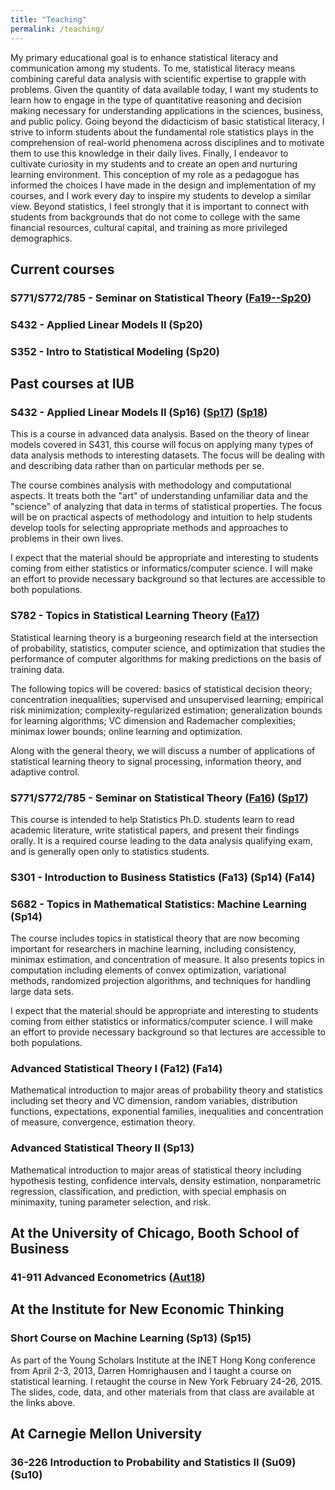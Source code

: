 ```yaml
---
title: "Teaching"
permalink: /teaching/
---
```


My primary educational goal is to enhance
statistical literacy and communication among my students. To me, statistical
literacy means combining careful data analysis with scientific
expertise to grapple with problems. Given the quantity of data available
today, I want my students to learn how to engage in the type
of quantitative reasoning and decision making necessary for
understanding
applications in the sciences, business, and public policy.
Going beyond the didacticism of basic statistical literacy, I strive
to inform students about the
fundamental role statistics plays in the comprehension of real-world
phenomena across disciplines and to motivate them to
use this knowledge in their daily lives.
Finally, I endeavor to cultivate curiosity in my students and to create an open and
nurturing learning environment.
This conception of my role as a pedagogue has informed the choices I have
made in the design and implementation of my courses, and I work every
day to inspire my students to develop a similar view. Beyond
statistics, I feel strongly that it is important to connect with students from
backgrounds that do not come to college with the same financial
resources, cultural capital, and training as more privileged
demographics.      



## Current courses

### S771/S772/785 - Seminar on Statistical Theory ([Fa19--Sp20](https://github.com/stats-771fa2019))

### S432 - Applied Linear Models II (Sp20)

### S352 - Intro to Statistical Modeling (Sp20)


## Past courses at IUB

### S432 - Applied Linear Models II (Sp16) ([Sp17](https://github.com/STATS-432Sp2017)) ([Sp18](https://stats-432sp2018.github.io/))

This is a course in advanced data analysis. Based on the theory of
linear models covered in S431, this course will focus on applying many
types of data analysis methods to interesting datasets. The focus will
be dealing with and describing data rather than on particular methods
per se.

The course combines analysis with methodology and
computational aspects. It treats both the "art" of understanding
unfamiliar data and the "science" of analyzing that data in terms of
statistical properties. The focus will be on practical aspects of methodology and intuition
to help students develop tools for selecting appropriate methods and
approaches to problems in their own lives. 

I expect that the material should be appropriate and interesting to
students coming from either statistics or informatics/computer
science. I will make an effort to provide necessary background so that
lectures are accessible to both populations.

### S782 - Topics in Statistical Learning Theory ([Fa17](https://github.com/stats-782fa2017))

Statistical learning theory is a burgeoning research field at the
intersection of probability, statistics, computer science, and
optimization that studies the performance of computer algorithms for
making predictions on the basis of training data.

The following topics will be covered: basics of statistical decision
theory; concentration inequalities; supervised and unsupervised
learning; empirical risk minimization; complexity-regularized
estimation; generalization bounds for learning algorithms; VC
dimension and Rademacher complexities; minimax lower bounds; online
learning and optimization.

Along with the general theory, we will
discuss a number of applications of statistical learning theory to
signal processing, information theory, and adaptive control.

### S771/S772/785 - Seminar on Statistical Theory ([Fa16](https://github.iu.edu/dajmcdon/s771)) ([Sp17](https://github.iu.edu/dajmcdon/s771))

This course is intended to  help Statistics Ph.D. students learn
to read academic literature, write statistical papers, and present
their findings orally. It is a required course leading to the data
analysis qualifying exam, and is generally open only to statistics
students.

### S301 - Introduction to Business Statistics (Fa13) (Sp14) (Fa14)

### S682 - Topics in Mathematical Statistics: Machine Learning (Sp14)

The course includes topics in statistical theory that are now
becoming important for researchers in machine learning, including
consistency, minimax estimation, and concentration of measure. It
also presents topics in computation including elements of convex
optimization, variational methods, randomized projection algorithms,
and techniques for handling large data sets.

I expect that the material should be appropriate and interesting
to students coming from either statistics or informatics/computer
science. I will make an effort to provide necessary background so
that lectures are accessible to both populations.

### Advanced Statistical Theory I (Fa12) (Fa14)

Mathematical introduction to major areas of probability theory
and statistics including set theory and VC dimension, random
variables, distribution functions, expectations, exponential
families, inequalities and concentration of measure, convergence,
estimation theory.

### Advanced Statistical Theory II (Sp13)

Mathematical introduction to major areas of statistical theory
including hypothesis testing, confidence intervals, density
estimation, nonparametric regression, classification, and
prediction, with special emphasis on minimaxity, tuning parameter
selection, and risk.

## At the University of Chicago, Booth School of Business

### 41-911 Advanced Econometrics ([Aut18](https://booth41911.github.io))

## At the Institute for New Economic Thinking

### Short Course on Machine Learning (Sp13) (Sp15)

As part of the Young Scholars Institute at the INET Hong Kong
conference from April 2-3, 2013, Darren Homrighausen and I taught a
course on statistical learning. I retaught the course in New York February 24-26, 2015. The slides, code, data, and other
materials from that class are available at the links above. 

## At Carnegie Mellon University

### 36-226 Introduction to Probability and Statistics II (Su09) (Su10) 
